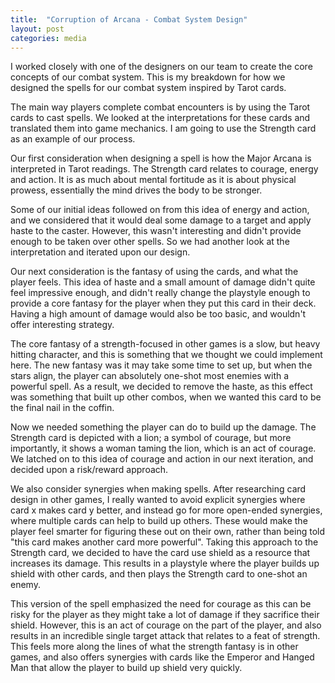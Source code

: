 ```yaml
---
title:  "Corruption of Arcana - Combat System Design"
layout: post
categories: media
---
```


I worked closely with one of the designers on our team to create the core concepts of our combat system. This is my breakdown for how we designed the spells for our combat system inspired by Tarot cards.


The main way players complete combat encounters is by using the Tarot cards to cast spells. We looked at the interpretations for these cards and translated them into game mechanics. I am going to use the Strength card as an example of our process.

Our first consideration when designing a spell is how the Major Arcana is interpreted in Tarot readings. The Strength card relates to courage, energy and action. It is as much about mental fortitude as it is about physical prowess, essentially the mind drives the body to be stronger.

Some of our initial ideas followed on from this idea of energy and action, and we considered that it would deal some damage to a target and apply haste to the caster. However, this wasn't interesting and didn't provide enough to be taken over other spells. So we had another look at the interpretation and iterated upon our design.

Our next consideration is the fantasy of using the cards, and what the player feels. This idea of haste and a small amount of damage didn't quite feel impressive enough, and didn't really change the playstyle enough to provide a core fantasy for the player when they put this card in their deck. Having a high amount of damage would also be too basic, and wouldn't offer interesting strategy.

The core fantasy of a strength-focused in other games is a slow, but heavy hitting character, and this is something that we thought we could implement here. The new fantasy was it may take some time to set up, but when the stars align, the player can absolutely one-shot most enemies with a powerful spell. As a result, we decided to remove the haste, as this effect was something that built up other combos, when we wanted this card to be the final nail in the coffin.

Now we needed something the player can do to build up the damage. The Strength card is depicted with a lion; a symbol of courage, but more importantly, it shows a woman taming the lion, which is an act of courage. We latched on to this idea of courage and action in our next iteration, and decided upon a risk/reward approach.

We also consider synergies when making spells. After researching card design in other games, I really wanted to avoid explicit synergies where card x makes card y better, and instead go for more open-ended synergies, where multiple cards can help to build up others. These would make the player feel smarter for figuring these out on their own, rather than being told "this card makes another card more powerful". Taking this approach to the Strength card, we decided to have the card use shield as a resource that increases its damage. This results in a playstyle where the player builds up shield with other cards, and then plays the Strength card to one-shot an enemy.

This version of the spell emphasized the need for courage as this can be risky for the player as they might take a lot of damage if they sacrifice their shield. However, this is an act of courage on the part of the player, and also results in an incredible single target attack that relates to a feat of strength. This feels more along the lines of what the strength fantasy is in other games, and also offers synergies with cards like the Emperor and Hanged Man that allow the player to build up shield very quickly.
